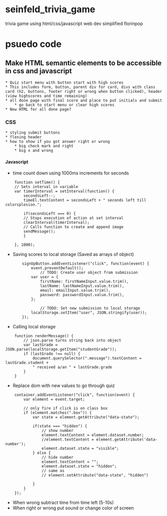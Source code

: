 # seinfeld_trivia_game
trivia game using html/css/javascript
web dev simplified
florinpop


# psuedo code
## Make HTML semantic elements to be accessible in css and javascript
    * Quiz start menu with button start with high scores
    * This includes form, button, parent div for card, divs with class card (h2, buttons, footer right or wrong when button clicked), header (view highscores and time remaining)
    * all done page with final score and place to put initials and submit
        * go back to start menu or clear high scores
    * New HTML for all done page?

### CSS
    * styling submit buttons
    * flexing header
    * how to show if you got answer right or wrong
        * big check mark and right
        * big x and wrong

#### Javascript
* time count down using 1000ms increments for seconds
```
    function setTime() {
    // Sets interval in variable
    var timerInterval = setInterval(function() {
        secondsLeft--;
        timeEl.textContent = secondsLeft + " seconds left till colorsplosion.";

        if(secondsLeft === 0) {
        // Stops execution of action at set interval
        clearInterval(timerInterval);
        // Calls function to create and append image
        sendMessage();
        }

    }, 1000);
```

* Saving scores to local storage (Saved as arrays of object)
    ```
        signUpButton.addEventListener("click", function(event) {
            event.preventDefault();
                // TODO: Create user object from submission
            var user = {
                firstName: firstNameInput.value.trim(),
                lastName: lastNameInput.value.trim(),
                email: emailInput.value.trim(),
                password: passwordInput.value.trim(),
            };

                // TODO: Set new submission to local storage 
            localStorage.setItem("user", JSON.stringify(user));
        });
    ```

* Calling local storage 
```
    function renderMessage() {
        // json.parse turns string back into object
        var lastGrade = JSON.parse(localStorage.getItem("studentGrade"));
        if (lastGrade !== null) {
            document.querySelector(".message").textContent = lastGrade.student + 
            " received a/an " + lastGrade.grade
        }
    }
```

* Replace dom with new values to go through quiz
```
    container.addEventListener("click", function(event) {
        var element = event.target;

        // only fire if click is on class box
        if (element.matches(".box")) {
            var state = element.getAttribute("data-state");

            if(state === "hidden") {
                // show number
                element.textContent = element.dataset.number;
                //element.textContent = element.getAttribute('data-number');
                element.dataset.state = "visible";
            } else {
                // hide number
                element.textContent = "";
                element.dataset.state = "hidden";
                // same as
                // element.setAttribute("data-state", "hidden")

            }
        }
    });
```

* When wrong subtract time from time left (5-10s)
* When right or wrong put sound or change color of screen